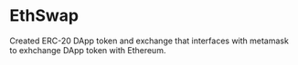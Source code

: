 # EthSwap

Created ERC-20 DApp token and exchange that interfaces with metamask to exhchange DApp token with Ethereum.
